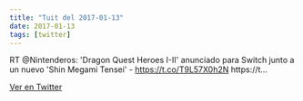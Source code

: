 ```yaml
---
title: "Tuit del 2017-01-13"
date: 2017-01-13
tags: [twitter]
---
```


RT @Nintenderos: 'Dragon Quest Heroes I-II' anunciado para Switch junto a un nuevo 'Shin Megami Tensei' - https://t.co/T9L57X0h2N https://t…



[Ver en Twitter](https://twitter.com/i/web/status/819767264220057600)
